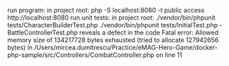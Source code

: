 run program:
    in project root:
        php -S localhost:8080 -t public 
        access http://localhost:8080
run unit tests:
    in project root:
        ./vendor/bin/phpunit tests/CharacterBuilderTest.php
        ./vendor/bin/phpunit tests/InitialTest.php
        - BattleControllerTest.php reveals a defect in the code
    Fatal error: Allowed memory size of 134217728 bytes exhausted (tried to allocate 127942656 bytes) in /Users/mircea.dumitrescu/Practice/eMAG-Hero-Game/docker-php-sample/src/Controllers/CombatController.php on line 11
